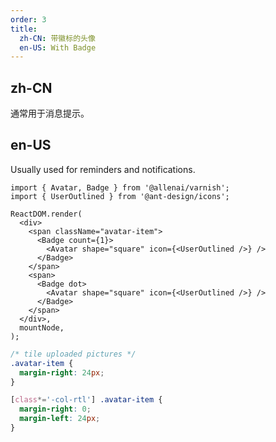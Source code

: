 ```yaml
---
order: 3
title:
  zh-CN: 带徽标的头像
  en-US: With Badge
---
```


## zh-CN

通常用于消息提示。

## en-US

Usually used for reminders and notifications.

```tsx
import { Avatar, Badge } from '@allenai/varnish';
import { UserOutlined } from '@ant-design/icons';

ReactDOM.render(
  <div>
    <span className="avatar-item">
      <Badge count={1}>
        <Avatar shape="square" icon={<UserOutlined />} />
      </Badge>
    </span>
    <span>
      <Badge dot>
        <Avatar shape="square" icon={<UserOutlined />} />
      </Badge>
    </span>
  </div>,
  mountNode,
);
```

```css
/* tile uploaded pictures */
.avatar-item {
  margin-right: 24px;
}

[class*='-col-rtl'] .avatar-item {
  margin-right: 0;
  margin-left: 24px;
}
```
